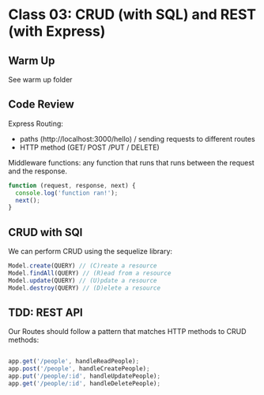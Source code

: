 # Class 03: CRUD (with SQL) and REST (with Express)

## Warm Up

See warm up folder

## Code Review

Express Routing:

- paths (http://localhost:3000/hello) / sending requests to different routes
- HTTP method (GET/ POST /PUT / DELETE)

Middleware functions: any function that runs that runs between the request and the response.

```javascript
function (request, response, next) {
  console.log('function ran!');
  next();
}
```

## CRUD with SQl

We can perform CRUD using the sequelize library:

```javascript
Model.create(QUERY) // (C)reate a resource
Model.findAll(QUERY) // (R)ead from a resource
Model.update(QUERY) // (U)pdate a resource
Model.destroy(QUERY) // (D)elete a resource
```

## TDD: REST API

Our Routes should follow a pattern that matches HTTP methods to CRUD methods:

```javascript

app.get('/people', handleReadPeople);
app.post('/people', handleCreatePeople);
app.put('/people/:id', handleUpdatePeople);
app.get('/people/:id', handleDeletePeople);

```
